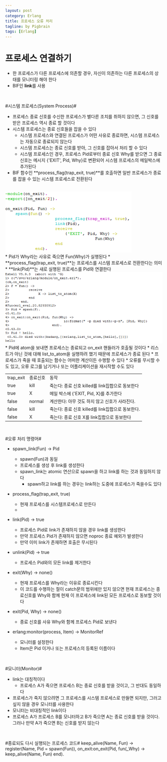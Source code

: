 ```yaml
---
layout: post
category: Erlang
title: 프로세스 오류 처리
tagline: by Pigbrain
tags: [Erlang]
---
```


<!--more-->

# 프로세스 연결하기  #
* 한 프로세스가 다른 프로세스에 의존할 경우, 자신이 의존하는 다른 프로세스의 상태를 모니터링 해야 한다  
* BIF인 **link**를 사용
<br>

#시스템 프로세스(System Process)#  
* 프로세스 종료 신호를 수신한 프로세스가 별다른 조치를 취하지 않으면, 그 신호를 받은 프로세스 역시 종료 할 것이다  
* 시스템 프로세스는 종료 신호들을 잡을 수 있다  
	* 시스템 프로세스와 연결된 프로세스가 어떤 사유로 종료하면, 시스템 프로세스는 자동으로 종료되지 않는다  
	* 시스템 프로세스는 종료 신호를 받아, 그 신호를 잡아서 처리 할 수 있다  
	* 시스템 프로세스인 경우, 프로세스 Pid로부터 종료 신호 Why를 받으면 그 종료 신호는 메시지 {'EXIT', Pid, Why}로 변환되어 시스템 프로세스의 메일박스에 추가된다  
* BIF 함수인 **process_flag(trap_exit, true)**를 호출하면 일반 프로세스가 종료를 잡을 수 있는 시스템 프로세스로 전환된다  
<br>
<img src="/assets/themes/Snail/img/Erlang/ProcessErrorHandle/errorHandle-1.png" alt="">  
<br>
	* Pid가 Why라는 사유로 죽으면 Fun(Why)가 실행된다  
	* **process_flag(trap_exit, true)**는 프로세스를 시스템 프로세스로 전환한다는 의미  
	* **link(Pid)**는 새로 실행된 프로세스를 Pid와 연결한다  

<br>
<img src="/assets/themes/Snail/img/Erlang/ProcessErrorHandle/errorHandle-2.png" alt="">  
<br>  
	* Pid에 atom을 보내면 프로세스는 종료되고 on_exit 핸들러가 호출될 것이다  
		* 리스트가 아닌 것에 대해 list_to_atom을 실행하려 했기 때문에 프로세스가 종료 된다   
	* 프로세스가 죽을 때 호출되는 함수는 어떠한 계산이든 수행할 수 있다  
		* 오류를 무시할 수도 있고, 오류 로그를 남기거나 또는 어플리케이션을 재시작할 수도 있다  
 
<table>
<tr><td>trap_exit</td><td>종료신호</td><td>동작</td></tr>
<tr><td>true</td><td>kill</td><td>죽는다: 종료 신호 killed를 link집합으로 동보한다</td></tr>
<tr><td>true</td><td>X</td><td>메일 박스에 {'EXIT, Pid, X}를 추가한다</td></tr>
<tr><td>false</td><td>normal</td><td>계산한다: 아무 것도 하지 않고 신호가 사라진다.</td></tr>
<tr><td>false</td><td>kill</td><td>죽는다: 종료 신호 killed를 link집합으로 동보한다.</td></tr>
<tr><td>false</td><td>X</td><td>죽는다: 종료 신호 X를 link집합으로 동보한다</td></tr>  
</table>  
<br>  

#오류 처리 명령어#  
* spawn_link(Fun) -> Pid
	* spawn(Fun)과 동일  
	* 프로세스를 생성 후 link를 생성한다  
	* spawn_link는 atomic 연산으로 spawn을 하고 link를 하는 것과 동일하지 않다  
		* spawn하고 link를 하는 경우는 link하는 도중에 프로세스가 죽을수도 있다  

* process_flag(trap_exit, true)  
	* 현재 프로세스를 시스템프로세스로 만든다  
	* 
* link(Pid) -> true  
	* 프로세스 Pid로 link가 존재하지 않을 경우 link를 생성한다  
	* 만약 프로세스 Pid가 존재하지 않으면 noproc 종료 예외가 발생한다  
	* 만약 이미 link가 존재하면 호출은 무시된다  

* unlink(Pid) -> true  
	* 프로세스 Pid와의 모든 link를 제거한다  

* exit(Why) -> none()  
	* 현재 프로세스를 Why라는 이유로 종료시킨다  
	* 이 코드를 수행하는 절이 catch문의 범위에만 있지 않으면 현재 프로세스는 종료신호를 Why와 함께 현재 이 프로세스에 link된 모든 프로세스로 동보할 것이다  

* exit(Pid, Why) -> none()
	* 종료 신호를 사유 Why와 함께 프로세스 Pid로 보낸다  

* erlang:monitor(process, Item) -> MonitorRef
	* 모니터를 설정한다  
	* Item은 Pid 이거나 또는 프로세스의 등록된 이름이다  
<br>

#모니터(Monitor)#  
* link는 대칭적이다  
	* 프로세스 A가 죽으면 프로세스 B는 종료 신호를 받을 것이고, 그 반대도 동일하다  
* 프로세스가 죽지 않으려면 그 프로세스를 시스템 프로세스로 만들면 되지만, 그러고 싶지 않을 경우 모니터를 사용한다  
* 모니터는 비대칭적인 link이다  
* 프로세스 A가 프로세스 B를 모니터하고 B가 죽으면 A는 종료 신호를 받을 것이다.  그러나 만약 A가 죽으면 B는 신호를 받지 않는다  
<br>

#종료되도 다시 실행되는 프로세스 코드#
	keep_alive(Name, Fun) ->
		register(Name, Pid = spawn(Fun)),
		on_exit:on_exit(Pid, fun(_Why) -> keep_alive(Name, Fun) end).
 

